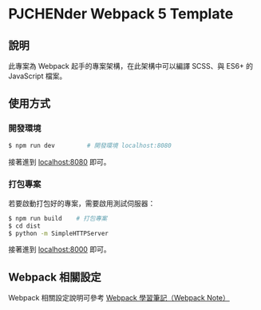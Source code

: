 # PJCHENder Webpack 5 Template

## 說明

此專案為 Webpack 起手的專案架構，在此架構中可以編譯 SCSS、與 ES6+ 的 JavaScript 檔案。

## 使用方式

### 開發環境

```bash
$ npm run dev         # 開發環境 localhost:8080
```

接著進到 [localhost:8080](http://localhost:8080) 即可。

### 打包專案

若要啟動打包好的專案，需要啟用測試伺服器：

```bash
$ npm run build    # 打包專案
$ cd dist
$ python -m SimpleHTTPServer
```

接著進到 [localhost:8000](http://localhost:8000) 即可。

## Webpack 相關設定

Webpack 相關設定說明可參考 [Webpack 學習筆記（Webpack Note）](https://pjchender.dev/webpack/note-webpack/)
